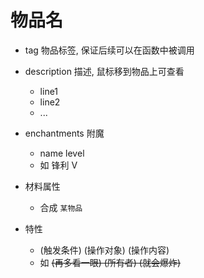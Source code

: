 # 物品名  
- tag 物品标签, 保证后续可以在函数中被调用  
- description 描述, 鼠标移到物品上可查看  
  - line1
  - line2
  - ...
- enchantments  附魔
  - name level  
  - 如 锋利 V  

- 材料属性  
  - 合成 `某物品`  
- 特性  
  - (触发条件) (操作对象) (操作内容)  
  - 如 ~~(再多看一眼) (所有者) (就会爆炸)~~